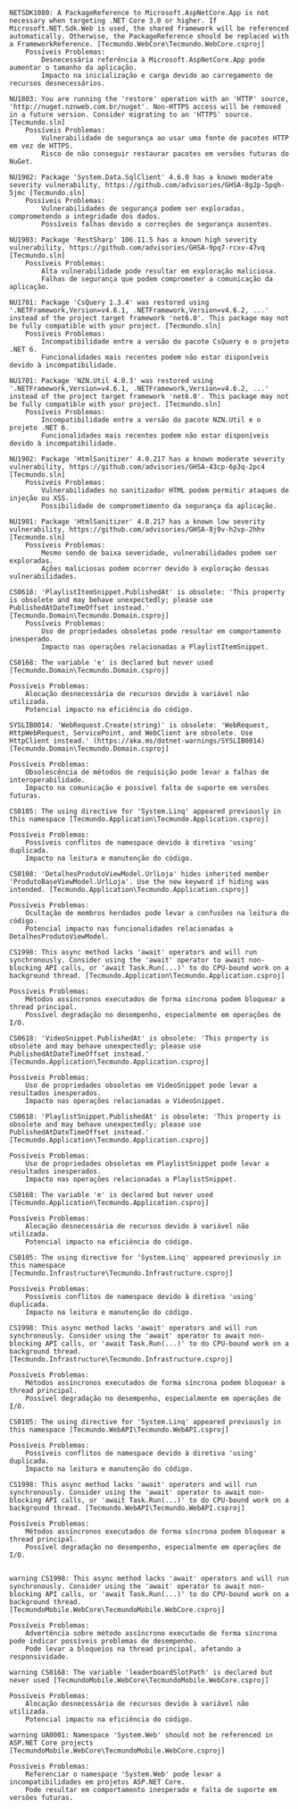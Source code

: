     NETSDK1080: A PackageReference to Microsoft.AspNetCore.App is not necessary when targeting .NET Core 3.0 or higher. If Microsoft.NET.Sdk.Web is used, the shared framework will be referenced automatically. Otherwise, the PackageReference should be replaced with a FrameworkReference. [Tecmundo.WebCore\Tecmundo.WebCore.csproj]
        Possíveis Problemas:
            Desnecessária referência à Microsoft.AspNetCore.App pode aumentar o tamanho da aplicação.
            Impacto na inicialização e carga devido ao carregamento de recursos desnecessários.

    NU1803: You are running the 'restore' operation with an 'HTTP' source, 'http://nuget.nznweb.com.br/nuget'. Non-HTTPS access will be removed in a future version. Consider migrating to an 'HTTPS' source. [Tecmundo.sln]
        Possíveis Problemas:
            Vulnerabilidade de segurança ao usar uma fonte de pacotes HTTP em vez de HTTPS.
            Risco de não conseguir restaurar pacotes em versões futuras do NuGet.

    NU1902: Package 'System.Data.SqlClient' 4.6.0 has a known moderate severity vulnerability, https://github.com/advisories/GHSA-8g2p-5pqh-5jmc [Tecmundo.sln]
        Possíveis Problemas:
            Vulnerabilidades de segurança podem ser exploradas, comprometendo a integridade dos dados.
            Possíveis falhas devido a correções de segurança ausentes.

    NU1903: Package 'RestSharp' 106.11.5 has a known high severity vulnerability, https://github.com/advisories/GHSA-9pq7-rcxv-47vq [Tecmundo.sln]
        Possíveis Problemas:
            Alta vulnerabilidade pode resultar em exploração maliciosa.
            Falhas de segurança que podem comprometer a comunicação da aplicação.

    NU1701: Package 'CsQuery 1.3.4' was restored using '.NETFramework,Version=v4.6.1, .NETFramework,Version=v4.6.2, ...' instead of the project target framework 'net6.0'. This package may not be fully compatible with your project. [Tecmundo.sln]
        Possíveis Problemas:
            Incompatibilidade entre a versão do pacote CsQuery e o projeto .NET 6.
            Funcionalidades mais recentes podem não estar disponíveis devido à incompatibilidade.

    NU1701: Package 'NZN.Util 4.0.3' was restored using '.NETFramework,Version=v4.6.1, .NETFramework,Version=v4.6.2, ...' instead of the project target framework 'net6.0'. This package may not be fully compatible with your project. [Tecmundo.sln]
        Possíveis Problemas:
            Incompatibilidade entre a versão do pacote NZN.Util e o projeto .NET 6.
            Funcionalidades mais recentes podem não estar disponíveis devido à incompatibilidade.

    NU1902: Package 'HtmlSanitizer' 4.0.217 has a known moderate severity vulnerability, https://github.com/advisories/GHSA-43cp-6p3q-2pc4 [Tecmundo.sln]
        Possíveis Problemas:
            Vulnerabilidades no sanitizador HTML podem permitir ataques de injeção ou XSS.
            Possibilidade de comprometimento da segurança da aplicação.

    NU1901: Package 'HtmlSanitizer' 4.0.217 has a known low severity vulnerability, https://github.com/advisories/GHSA-8j9v-h2vp-2hhv [Tecmundo.sln]
        Possíveis Problemas:
            Mesmo sendo de baixa severidade, vulnerabilidades podem ser exploradas.
            Ações maliciosas podem ocorrer devido à exploração dessas vulnerabilidades.

    CS0618: 'PlaylistItemSnippet.PublishedAt' is obsolete: 'This property is obsolete and may behave unexpectedly; please use PublishedAtDateTimeOffset instead.' [Tecmundo.Domain\Tecmundo.Domain.csproj]
        Possíveis Problemas:
            Uso de propriedades obsoletas pode resultar em comportamento inesperado.
            Impacto nas operações relacionadas a PlaylistItemSnippet.

    CS0168: The variable 'e' is declared but never used [Tecmundo.Domain\Tecmundo.Domain.csproj]

    Possíveis Problemas:
        Alocação desnecessária de recursos devido à variável não utilizada.
        Potencial impacto na eficiência do código.

    SYSLIB0014: 'WebRequest.Create(string)' is obsolete: 'WebRequest, HttpWebRequest, ServicePoint, and WebClient are obsolete. Use HttpClient instead.' (https://aka.ms/dotnet-warnings/SYSLIB0014) [Tecmundo.Domain\Tecmundo.Domain.csproj]

    Possíveis Problemas:
        Obsolescência de métodos de requisição pode levar a falhas de interoperabilidade.
        Impacto na comunicação e possível falta de suporte em versões futuras.

    CS0105: The using directive for 'System.Linq' appeared previously in this namespace [Tecmundo.Application\Tecmundo.Application.csproj]

    Possíveis Problemas:
        Possíveis conflitos de namespace devido à diretiva 'using' duplicada.
        Impacto na leitura e manutenção do código.

    CS0108: 'DetalhesProdutoViewModel.UrlLoja' hides inherited member 'ProdutoBaseViewModel.UrlLoja'. Use the new keyword if hiding was intended. [Tecmundo.Application\Tecmundo.Application.csproj]

    Possíveis Problemas:
        Ocultação de membros herdados pode levar a confusões na leitura do código.
        Potencial impacto nas funcionalidades relacionadas a DetalhesProdutoViewModel.

    CS1998: This async method lacks 'await' operators and will run synchronously. Consider using the 'await' operator to await non-blocking API calls, or 'await Task.Run(...)' to do CPU-bound work on a background thread. [Tecmundo.Application\Tecmundo.Application.csproj]

    Possíveis Problemas:
        Métodos assíncronos executados de forma síncrona podem bloquear a thread principal.
        Possível degradação no desempenho, especialmente em operações de I/O.

    CS0618: 'VideoSnippet.PublishedAt' is obsolete: 'This property is obsolete and may behave unexpectedly; please use PublishedAtDateTimeOffset instead.' [Tecmundo.Application\Tecmundo.Application.csproj]

    Possíveis Problemas:
        Uso de propriedades obsoletas em VideoSnippet pode levar a resultados inesperados.
        Impacto nas operações relacionadas a VideoSnippet.

    CS0618: 'PlaylistSnippet.PublishedAt' is obsolete: 'This property is obsolete and may behave unexpectedly; please use PublishedAtDateTimeOffset instead.' [Tecmundo.Application\Tecmundo.Application.csproj]

    Possíveis Problemas:
        Uso de propriedades obsoletas em PlaylistSnippet pode levar a resultados inesperados.
        Impacto nas operações relacionadas a PlaylistSnippet.

    CS0168: The variable 'e' is declared but never used [Tecmundo.Application\Tecmundo.Application.csproj]

    Possíveis Problemas:
        Alocação desnecessária de recursos devido à variável não utilizada.
        Potencial impacto na eficiência do código.

    CS0105: The using directive for 'System.Linq' appeared previously in this namespace [Tecmundo.Infrastructure\Tecmundo.Infrastructure.csproj]

    Possíveis Problemas:
        Possíveis conflitos de namespace devido à diretiva 'using' duplicada.
        Impacto na leitura e manutenção do código.

    CS1998: This async method lacks 'await' operators and will run synchronously. Consider using the 'await' operator to await non-blocking API calls, or 'await Task.Run(...)' to do CPU-bound work on a background thread. [Tecmundo.Infrastructure\Tecmundo.Infrastructure.csproj]

    Possíveis Problemas:
        Métodos assíncronos executados de forma síncrona podem bloquear a thread principal.
        Possível degradação no desempenho, especialmente em operações de I/O.

    CS0105: The using directive for 'System.Linq' appeared previously in this namespace [Tecmundo.WebAPI\Tecmundo.WebAPI.csproj]

    Possíveis Problemas:
        Possíveis conflitos de namespace devido à diretiva 'using' duplicada.
        Impacto na leitura e manutenção do código.

    CS1998: This async method lacks 'await' operators and will run synchronously. Consider using the 'await' operator to await non-blocking API calls, or 'await Task.Run(...)' to do CPU-bound work on a background thread. [Tecmundo.WebAPI\Tecmundo.WebAPI.csproj]

    Possíveis Problemas:
        Métodos assíncronos executados de forma síncrona podem bloquear a thread principal.
        Possível degradação no desempenho, especialmente em operações de I/O.

    
    warning CS1998: This async method lacks 'await' operators and will run synchronously. Consider using the 'await' operator to await non-blocking API calls, or 'await Task.Run(...)' to do CPU-bound work on a background thread. [TecmundoMobile.WebCore\TecmundoMobile.WebCore.csproj]

    Possíveis Problemas:
        Advertência sobre método assíncrono executado de forma síncrona pode indicar possíveis problemas de desempenho.
        Pode levar a bloqueios na thread principal, afetando a responsividade.

    warning CS0168: The variable 'leaderboardSlotPath' is declared but never used [TecmundoMobile.WebCore\TecmundoMobile.WebCore.csproj]

    Possíveis Problemas:
        Alocação desnecessária de recursos devido à variável não utilizada.
        Potencial impacto na eficiência do código.

    warning UA0001: Namespace 'System.Web' should not be referenced in ASP.NET Core projects [TecmundoMobile.WebCore\TecmundoMobile.WebCore.csproj]

    Possíveis Problemas:
        Referenciar o namespace 'System.Web' pode levar a incompatibilidades em projetos ASP.NET Core.
        Pode resultar em comportamento inesperado e falta de suporte em versões futuras.